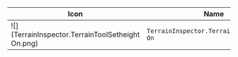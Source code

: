 | Icon | Name | File ID |
| ---  | ---  | ---     |
| ![](TerrainInspector.TerrainToolSetheight On.png) | `TerrainInspector.TerrainToolSetheight On` | `3788309337437793877` |
